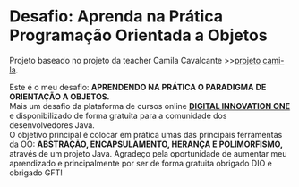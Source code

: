 <h1> Desafio: Aprenda na Prática Programação Orientada a Objetos</h1>

Projeto baseado no projeto da teacher Camila Cavalcante >>[projeto](https://github.com/cami-la/desafio-poo-dio) [cami-la](https://www.linkedin.com/in/cami-la/ "cami-la").
<p> Este é o meu desafio: <strong>APRENDENDO NA PRÁTICA O PARADIGMA DE ORIENTAÇÃO A OBJETOS.</strong>
<br>Mais um desafio da plataforma de cursos online <strong><a href="https://web.digitalinnovation.one/">DIGITAL INNOVATION ONE</a></strong> e disponibilizado de forma gratuita para a comunidade dos desenvolvedores Java.<br>
O objetivo principal é colocar em prática umas das principais ferramentas da OO: <strong>ABSTRAÇÃO, ENCAPSULAMENTO, HERANÇA E POLIMORFISMO,</strong> através de um projeto Java. 
Agradeço pela oportunidade de aumentar meu aprendizado e principalmente por ser de forma gratuita obrigado DIO e obrigado GFT!
</p>
